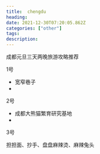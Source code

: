 ```yaml
---
title:  chengdu
heading: 
date: 2021-12-30T07:20:05.862Z
categories: ["other"]
tags: 
description: 
---
```



成都元旦三天两晚旅游攻略推荐

1号
- 宽窄巷子
- 
2号
- 成都大熊猫繁育研究基地
- 
3号


担担面、抄手、盘盘麻辣烫、麻辣兔头